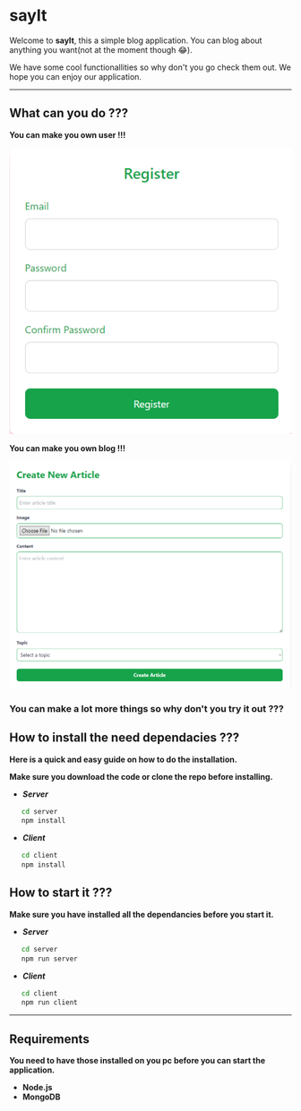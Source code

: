 # sayIt 

Welcome to **sayIt**, this a simple blog application. You can blog about anything you want(not at the moment though 😂).

We have some cool functionallities so why don't you go check them out.
We hope you can enjoy our application.  

---

## What can you do ???

**You can make you own user !!!**

![Alt text](/documentationImages/register.png?raw=true)

**You can make you own blog !!!**

![Alt text](/documentationImages/blog.png?raw=true)

### You can make a lot more things so why don't you try it out ???

## How to install the need dependacies ???   
**Here is a quick and easy guide on how to do the installation.**

**Make sure you download the code or clone the repo before installing.**

* ***Server***
```bash
   cd server
   npm install
```
* ***Client***
```bash
   cd client
   npm install
```

## How to start it ???   
**Make sure you have installed all the dependancies before you start it.**

* ***Server***   
```bash 
   cd server
   npm run server
```  
* ***Client***
```bash
   cd client
   npm run client
```

---

## Requirements   
**You need to have those installed on you pc before you can start the application.**

- **Node.js**
- **MongoDB**
